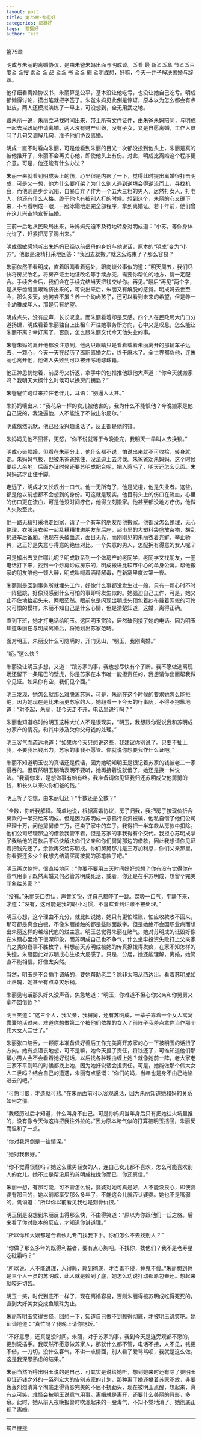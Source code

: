 ```yaml
---
layout: post
title: 第75章-都挺好
categories: 都挺好
tags:  都挺好
author: Test
---
```


第75章

明成与朱丽的离婚协议，是由朱爸朱妈出面与明成谈。≦看 最 新≧≦章 节≧≦百 度≧ ≦搜 索≧ ≦ 品 ≧≦ 书 ≧≦ 網 ≧明成想，好嘛，今天一并子解决离婚与辞职。



他仔细看离婚协议书，朱丽算是公平，基本没让他吃亏，也没让她自己吃亏。明成都懒得讨论，摸岀笔就把字签了。朱爸朱妈见此倒是惊讶，原本以为怎么都会有点扯皮，两人还模拟演练了一早上，可没想到，全无用武之地。



跟朱丽一说，朱丽立马找时间出来，带上所有文件证件，由朱爸朱妈陪同，与明成一起去民政局申请离婚。两人没有财产纠纷，没有子女，又是自愿离婚，工作人员问了几句又调解几句，准予他们协议离婚。



明成一直不时看向朱丽，可是他看到朱丽的目光一次都没投到他头上，朱丽是真的被他推开了，朱丽不会再关心他，即使他头上有伤。对此，明成比离婚这个程序更介意。可是，他还能有什么办法？



朱丽一来就看到明成头上的伤，心里很是内疚了一下，觉得此时提出离婚很打击明成，可是又一想，他为什么要打架？为什么别人遇到逆境会得逆流而上，寻找机会，而他则是步步沉陷，自暴自弃？作为一个五大三粗的男人，居然打女人，打老人，他还有什么人格。终于他也有被别人打的时候。想到这个，朱丽的心又硬下来，不再看明成一眼，一脸冰霜地走完全部程序，拿到离婚证。若干年前，他们曾在这儿兴奋地宣誓结婚。



三前一后地从民政局出来，朱妈妈先迫不及待地转身对明成道：“小苏，等你身体允许了，赶紧把房子腾出来。”



明成很敏感地听出朱妈妈已经以前岳母的身份与他说话，原本的“明成”变为“小苏”。他很是没精打采地回答：“我回去就搬。”就这么结束了？那么容易？



朱丽依然不看明成，直着眼睛看着远处，跟商谈公事似的道：“明天周五，我们尽快将房贷改名，将房产证土地证改名等手续办完，需要你帮忙的地方，请一定配合。手续齐全后，我们会在手续完结当天把钱交给你。再见。”最后“再见”两个字，是从牙齿缝里艰难挤出来的，可说出来后，朱丽又有解脱的感觉。明成妈去世至今，那么多天，她何尝不累？养一个幼齿孩子，还可以看到未来的希望，但是养一个幼稚成年人，那是只有绝望。



明成点头，没有应声，长长叹息。而朱丽看着却是反感。四个人在民政局大门口分道扬镳，明成看着朱丽独自上出租车开往她事务所方向，心中又是叹息，怎么能让朱丽不离？幸好离了，否则，怎么跟朱丽交代今天他失业的事。



朱爸朱妈的离开他都没注意到，他两只眼睛只是看着载着朱丽离开的那辆车子远去，一颗心，今天一天在经历了离职离婚之后，终于麻木了。全世界都负他，连朱丽也离开他，他做人失败到可以被开除地球球籍。



他正神思恍惚着，前岳母又折返，拿手中的包推推他跟他大声道：“你今天就搬家吗？我明天大概什么时候可以换房门钥匙？”



朱爸爸忙跑过来拉住老伴儿，耳语：“别逼人太甚。”



朱妈妈嚷出来：“我花朵一样的女儿被他害的，我为什么不能恨他？今晚搬家是他自己说的，我没逼他，人不能说了不做出尔反尔。”



明成依然沉默，他已经没兴趣说话了，反正都是他的错。



朱妈妈见他不回答，更怒，“你不说就等于今晚搬完，我明天一早叫人去换锁。”



明成心头烦躁，但看在朱丽分上，他什么都不说，怕说出来就不可收拾，转身就走。朱妈妈气极，但被朱爸爸拖住，没法追上去讨伐。朱爸爸劝朱妈妈，这个时候要给人余地，后面办证时候还要苏明成配合呢，把人惹毛了，明天还怎么见面。朱妈妈这才止住手脚。



走远了，明成才又长叹岀一口气。他一无所有了，他是光棍，他是失业者。这些，都是他以前想都不会想到的身份。可这就是现实。他目前头上的伤口在流血，心里的伤口更在流血，可是他没时间疗伤，他得立刻搬家。他甚至都没地方疗伤，他做人失败至此。



他一路无精打采地走回家，请了一个有车的朋友帮他搬家。他都没怎么整理，无心整理，衣服连衣架一起乱糟糟堆进朋友车后座，超市里的大塑料袋盛放杂物，胡乱扔进车后备厢。他现在头破血流，面目无光，而刚刚见的朱丽衣着光鲜，举止骄矜，这正好是失意与得意的绝佳对比。一个失意的男人，怎配拥有得意的女人呢？



可是搬出去又住哪儿呢？明成联系到一个做房产的老同学，老同学又找朋友，一圈电话打下来，找到一个炒房炒成房东的，明成搬进比较市中心的单身公寓。帮他搬家的朋友陪他一顿大醉，明成叫喊着酒精解毒，在新窝里度过第一夜。



朱丽则是回到事务所就埋头工作，好像什么事都没发生过一般，只有一颗心时不时一阵猛跳，好像预感到什么可怕的事即将发生似的。她强迫自己工作，可是，她又止不住地抬起头来，两眼茫然。眼前总是闪现岀明成头顶包着纱布戴着网兜的可怜又可恨的模样，朱丽不知自己是什么心情，但是清楚知道，这婚，离得正确。



直到下班，她才打电话给明玉。这回明玉赏脸，居然破例接了她的电话。因为明玉知道朱丽在与明成离婚后，将她划出苏家范畴。



面对明玉，朱丽没什么可隐瞒的，开门见山，“明玉，我刚离婚。”



“呃。”这么快？



朱丽没让明玉多想，又道：“跟苏家的事，我也想尽快有个了断。我不愿做逃离现场还留下一条尾巴的壁虎，你是苏家在本市唯一能担责任的，我想请你出面帮我做个见证。如果你有空，我们见个面。”



明玉发现，她怎么就那么难脱离苏家，可是，朱丽在这个时候的要求她怎么能拒绝，因为她现在是比朱丽更苏家的人。她翻看一下今天的行事历，不得不抱歉地道：“对不起，朱丽，我今天走不开，电话里说行吗？”



朱丽也知道临时约明玉这种大忙人不是很现实，“明玉，我想跟你说说我和苏明成分家产的情况，和其中涉及欠你父母钱的处理。”



明玉客气而疏远地道：“如果你今天只想说这些，我建议你别说了。只要不扯上我，不要我出钱出力，苏家的事我不愿管。你就说你想要我作什么证吧。”



朱丽不知道明玉说的真话还是假话，因为她明知明玉是很记着苏家的钱被老二一家侵吞的。但既然明玉明确表明不要听，她再接着说就傻了，她还是换一种说法。“我请你来，是想做事有始有终。我准备请你见证我归还苏明成欠他舅舅的钱，和长久以来欠你们爸的钱。”



明玉听了吃惊，由朱丽归还？“半数还是全数？”



“全数，你听我解释。简单地说，根据离婚协议，房子归我，我把房子按现价折合房款的一半交给苏明成。但是因为苏明成一意孤行投资被骗，他私自借了他们公司经理十万，问他舅舅借三万，还卖了家中的车子。我得把一半车款从房款中扣除。他们公司经理那边的借款我管不着，但是苏家的事我得有个交代。我担心苏明成拿了我给他的房款后不尽快解决你们父亲和你们舅舅那边的借款，因此我想请你见证着把钱先还了，余款再交给苏明成。你们舅舅那儿是三万加利息，你们父亲那里，你看要还多少？我想先结清买房按揭的那笔款子吧。”



明玉再次惊愕，很直接地问：“你要不要用三天时间好好想想？你有没有觉得你在意气用事？既然离婚又何必管苏明成死活，或者，你还是在乎苏明成，想留个完美印象给苏家？”



“没有。”朱丽矢口否认，声音尖锐，连自己都吓了一跳。深吸一口气，平静下来，才道：“没有，这可能是我的职业习惯，不喜欢看到烂账不被处理。”



明玉心想，这个理由不充分，就比如说她，她只有更怕烂账，怕应收款收不回来，那可都是真金白银，不像朱丽接触的都是些账面数字。但是她绝不会因职业病而想出朱丽这样的越俎代庖的烂主意。明玉总觉得朱丽在赌气。她对苏明成的诋毁好像在朱丽心里烙下很深印象，而苏明成自己也不争气，什么坐牢投资失败打上父亲家门之类的蠢事不胜枚举，料想前天苏明成被她的传真撩拨得发疯，在家不知怎样的失控，朱丽因此对苏明成心生极大反感了。只是，分居，她还能理解，离婚，她简直不能相信。好像太突然。



当然，明玉是不会插手调解的，要她帮助老二？除非太阳从西边岀。看着苏明成如此落魄，她甚至有点幸灾乐祸。



朱丽见电话那头好久没声音，焦急地道：“明玉，你难道不担心你父亲和你舅舅又拿不回借款？”



明玉笑道：“这三个人，我父亲，我舅舅，还有苏明成，一辈子靠着一个女人窝窝囊囊地活过来。难道你想做第二个被他们依靠的女人？前阵子我差点拿你当作那个伟大女人二世了。”



朱丽张口结舌，一颗原本准备做好善后工作完美离开苏家的心一下被明玉的话扭了方向。她有点沮丧地想，可不是嘛，她今天担了责任，将钱还了，可谁知道他们那帮小男人会不会看着她好说话，以后找各种理由缠上她？就像她前一阵，老大家老三家不平则鸣的时候都找上她，因为她好说话会担责任。可是，她能做那个伟大女人二世吗？结合自己的遭遇，朱丽有点感慨：“你们的妈，当年也是身不由己地陷进去的吧。”



“可怜可恨，才造就可悲。”在朱丽面前可以客观说话，因为朱丽知道她和妈的关系如何之僵。



“我经历过后才知道，什么叫身不由己。可是你妈妈当年身后只有把她往火坑里推的，没有像今天你这样把我往外拉的。”因为原本赌气似的打算被明玉挡回，朱丽反而温和了一点。



“你对我妈倒是一往情深。”



“她对我很好。”



“你不觉得很怪吗？她这么重男轻女的人，连自己女儿都不喜欢，怎么可能喜欢别人的女儿。她不过是帮没用的苏明成拉拢你而已，你还真信。”



朱丽一想，有那可能，可不管怎么说，婆婆对她可真是好，人不能没良心，即使婆婆有那目的，她以前都享受那么多年了，不能这会儿就否认婆婆。她也不是嘴弱的，讥诮道：“所以你以前看见我也是刻骨仇恨。”



明玉倒是没想到朱丽反击得那么快，不由得笑道：“原以为你跟他们一丘之貉。后来看了你对账本的反应，才知道你讲道理。”



“所以你和大嫂都是合着伙儿专门找我下手。你们怎么不去找别人？”



“你做了那么多年的既得利益者，要有点心胸吧。不找你，找他们？我不是老寿星吃砒霜吗？”



“所以说，人不能讲理，人得赖，赖到彻底，才百毒不侵，神鬼不侵。”朱丽想到也是三个人一员的苏明成，此人就是赖到了底，她怎么劝说打动都原包奉还。想起来就咬牙切齿。



明玉一笑，时代到底不一样了，现在离婚容易，否则朱丽得被苏明成吃得死死的，直到大好美女变成鱼眼珠为止。



朱丽听明玉笑得古怪，回想一下，知道自己做不到赖得彻底，才被明玉讥笑吧。她讪讪地道：“真忙吗？我晚上请你吃饭。”



“不好意思，还真是没时间。朱丽，对于苏家的事，我到今天是连旁观都不愿的，更别说插手。我既然不愿意做苏家人，那就什么都不管，电话不接，人不见，钱更不借，一刀切，没什么客气，不讲一点情面，别人看了爱骂骂呗，我就是这么做。这是我深思熟虑的结果。”



朱丽当然听得出明玉说的是自己，可其实是说给她听，想到她来时还有除了要明玉见证还钱之外的一系列宏大的告别苏家的计划，那种离了婚还攀着苏家不放，非要轰轰烈烈清算个彻底走得背影完美的不屈不挠劲头，现在被明玉点醒，想起来，真有点可笑，难怪会被明玉说意气用事。离婚就是离开，还要什么美丽的背影，多余。此时，她从前天夜晚报警时吹涨起来的一股毒气，不知不觉地消了。她彻底正视了离婚。







*****

摘自[链接](https://m.vodtw.com/wapbook-53717-32938849/)